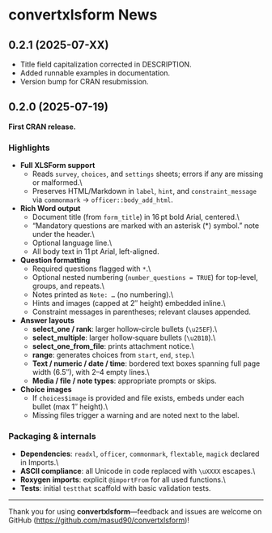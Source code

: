 # convertxlsform News

## 0.2.1 (2025-07-XX)

- Title field capitalization corrected in DESCRIPTION.
- Added runnable examples in documentation.
- Version bump for CRAN resubmission.

## 0.2.0 (2025-07-19)

**First CRAN release.**

### Highlights

-   **Full XLSForm support**
    -   Reads `survey`, `choices`, and `settings` sheets; errors if any are missing or malformed.\
    -   Preserves HTML/Markdown in `label`, `hint`, and `constraint_message` via `commonmark` → `officer::body_add_html`.
-   **Rich Word output**
    -   Document title (from `form_title`) in 16 pt bold Arial, centered.\
    -   “Mandatory questions are marked with an asterisk (\*) symbol.” note under the header.\
    -   Optional language line.\
    -   All body text in 11 pt Arial, left-aligned.
-   **Question formatting**
    -   Required questions flagged with `*`.\
    -   Optional nested numbering (`number_questions = TRUE`) for top‑level, groups, and repeats.\
    -   Notes printed as `Note: …` (no numbering).\
    -   Hints and images (capped at 2″ height) embedded inline.\
    -   Constraint messages in parentheses; relevant clauses appended.
-   **Answer layouts**
    -   **select_one / rank**: larger hollow‐circle bullets (`\u25EF`).\
    -   **select_multiple**: larger hollow‐square bullets (`\u2B1B`).\
    -   **select_one_from_file**: prints attachment notice.\
    -   **range**: generates choices from `start`, `end`, `step`.\
    -   **Text / numeric / date / time**: bordered text boxes spanning full page width (6.5″), with 2–4 empty lines.\
    -   **Media / file / note types**: appropriate prompts or skips.
-   **Choice images**
    -   If `choices$image` is provided and file exists, embeds under each bullet (max 1″ height).\
    -   Missing files trigger a warning and are noted next to the label.

### Packaging & internals

-   **Dependencies**: `readxl`, `officer`, `commonmark`, `flextable`, `magick` declared in Imports.\
-   **ASCII compliance**: all Unicode in code replaced with `\uXXXX` escapes.\
-   **Roxygen imports**: explicit `@importFrom` for all used functions.\
-   **Tests**: initial `testthat` scaffold with basic validation tests.

------------------------------------------------------------------------

Thank you for using **convertxlsform**—feedback and issues are welcome on GitHub (<https://github.com/masud90/convertxlsform>)!
